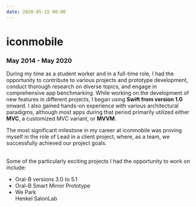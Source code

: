```yaml
---
date: 2020-05-15 00:00
---
```


# **iconmobile**

### May 2014 - May 2020

<p>During my time as a student worker and in a full-time role, I had the opportunity to contribute to various projects and prototype development, conduct thorough research on diverse topics, and engage in comprehensive app benchmarking. While working on the development of new features in different projects, I began using <strong>Swift from version 1.0</strong> onward. I also gained hands-on experience with various architectural paradigms, although most apps during that period primarily utilized either <strong>MVC</strong>, a customized MVC variant, or <strong>MVVM</strong>.</p>
<p>The most significant milestone in my career at iconmobile was proving myself in the role of Lead in a client project, where, as a team, we successfully achieved our project goals.</p>
</br>
Some of the particularly exciting projects I had the opportunity to work on include:
<ul>
<li>Oral-B versions 3.0 to 5.1</li>
<li>Oral-B Smart Mirror Prototype</li>
<li>We Park</li>
Henkel SalonLab</li>
</ul>
<!---->
<!--<p>Während meiner Zeit als Werkstudent und der Festanstellung konnte ich an vielen Projekten und an der Entwicklung von Prototypen mitwirken, Research zu diversen Themen und Benchmarking von Apps betreiben. Bei der Entwicklung neuer Features in den verschiedenen Projekten konnte ich bereits damals Swift ab Version 1.0 nutzen Ebenso kam ich mit einigen Architekturen in Berührung, dennoch nutzten die meisten Apps zur damaligen Zeit entweder MVC, eine eigene bessere Version von MVC oder MVVM.</p>-->
<!--<p>Der größten Meilenstein meiner Laufbahn bei iconmobile war, dass ich als festangestellter Mitarbeiter mich in der Rolle als Lead in einem Kundenprojekt beweisen und wir als Team die Ziele erreichen konnten.</p>-->
<!--</br>-->
<!--Die für mich spannendes Projekte waren:-->
<!--<ul>-->
<!--<li>Oral-B in den Versionen 3.0 bis 5.1</li>-->
<!--<li>Oral-B Smart Mirror Prototype</li>-->
<!--<li>We Park</li>-->
<!--<li>Henkel SalonLab</li>-->
<!--</ul>-->
